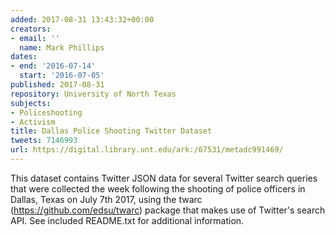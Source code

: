 ```yaml
---
added: 2017-08-31 13:43:32+00:00
creators:
- email: ''
  name: Mark Phillips
dates:
- end: '2016-07-14'
  start: '2016-07-05'
published: 2017-08-31
repository: University of North Texas
subjects:
- Policeshooting
- Activism
title: Dallas Police Shooting Twitter Dataset
tweets: 7146993
url: https://digital.library.unt.edu/ark:/67531/metadc991469/
---
```


This dataset contains Twitter JSON data for several Twitter search queries that were collected the week following the shooting of police officers in Dallas, Texas on July 7th 2017, using the twarc (https://github.com/edsu/twarc) package that makes use of Twitter's search API. See included README.txt for additional information.
